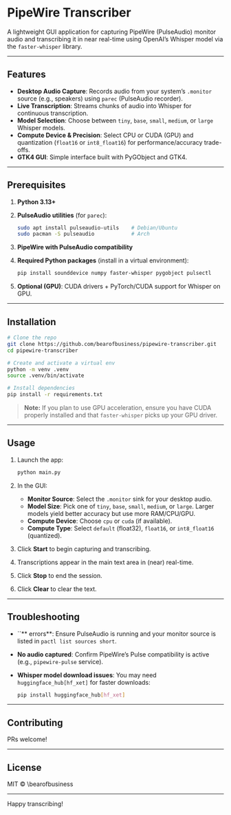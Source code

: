 # PipeWire Transcriber

A lightweight GUI application for capturing PipeWire (PulseAudio) monitor audio and transcribing it in near real-time using OpenAI’s Whisper model via the `faster-whisper` library.

---

## Features

* **Desktop Audio Capture**: Records audio from your system’s `.monitor` source (e.g., speakers) using `parec` (PulseAudio recorder).
* **Live Transcription**: Streams chunks of audio into Whisper for continuous transcription.
* **Model Selection**: Choose between `tiny`, `base`, `small`, `medium`, or `large` Whisper models.
* **Compute Device & Precision**: Select CPU or CUDA (GPU) and quantization (`float16` or `int8_float16`) for performance/accuracy trade-offs.
* **GTK4 GUI**: Simple interface built with PyGObject and GTK4.

---

## Prerequisites

1. **Python 3.13+**
2. **PulseAudio utilities** (for `parec`):

   ```bash
   sudo apt install pulseaudio-utils    # Debian/Ubuntu
   sudo pacman -S pulseaudio            # Arch
   ```
3. **PipeWire with PulseAudio compatibility**
4. **Required Python packages** (install in a virtual environment):

   ```bash
   pip install sounddevice numpy faster-whisper pygobject pulsectl
   ```
5. **Optional (GPU)**: CUDA drivers + PyTorch/CUDA support for Whisper on GPU.

---

## Installation

```bash
# Clone the repo
git clone https://github.com/bearofbusiness/pipewire-transcriber.git
cd pipewire-transcriber

# Create and activate a virtual env
python -m venv .venv
source .venv/bin/activate

# Install dependencies
pip install -r requirements.txt
```

> **Note:** If you plan to use GPU acceleration, ensure you have CUDA properly installed and that `faster-whisper` picks up your GPU driver.

---

## Usage

1. Launch the app:

   ```bash
   python main.py
   ```
2. In the GUI:

   * **Monitor Source**: Select the `.monitor` sink for your desktop audio.
   * **Model Size**: Pick one of `tiny`, `base`, `small`, `medium`, or `large`. Larger models yield better accuracy but use more RAM/CPU/GPU.
   * **Compute Device**: Choose `cpu` or `cuda` (if available).
   * **Compute Type**: Select `default` (float32), `float16`, or `int8_float16` (quantized).
3. Click **Start** to begin capturing and transcribing.
4. Transcriptions appear in the main text area in (near) real-time.
5. Click **Stop** to end the session.
6. Click **Clear** to clear the text.

---

## Troubleshooting

* \`\`\*\* errors\*\*: Ensure PulseAudio is running and your monitor source is listed in `pactl list sources short`.
* **No audio captured**: Confirm PipeWire’s Pulse compatibility is active (e.g., `pipewire-pulse` service).
* **Whisper model download issues**: You may need `huggingface_hub[hf_xet]` for faster downloads:

  ```bash
  pip install huggingface_hub[hf_xet]
  ```

---

## Contributing

PRs welcome!

---

## License

MIT © \bearofbusiness

---

Happy transcribing!
